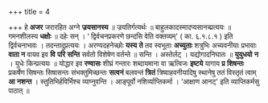 +++
title = 4

+++
हे **अजर** जरारहित अग्ने **ज्रयसानस्य** ॥ ज्रयतिर्गत्यर्थः ॥ बाहुलकादस्मादप्यसानच्प्रत्ययः ॥ गमनशीलस्य **धक्षोः** ॥ दहेः सन् । ‘ द्विर्वचनप्रकरणे छन्दसि वेति वक्तव्यम्' ( का. ६.१.८.१ ) इति द्विर्वचनाभावः । तदन्तादुप्रत्ययः । अरण्यदहनेच्छोः **यस्य** **ते** तव स्वभूताः **अच्युताः** शत्रुभिः अच्यवनीयाः प्रभावाः **वाता** **न** वायव इव **वि** **परि** **सन्ति** सर्वतो विशेषेण वर्तन्ते ॥ सन्ति । अस्तेर्लट् । यद्योगादनिघातः ॥ **युयुधयो** **न** । युधेः किन्प्रत्ययः ॥ योद्धार इव **रण्वासः** शीघ्रं गन्तारः शब्दायमाना वा ऋत्विजः **इष्टये** यागाय **प्र** **शिषन्तः** प्रकर्षेण सिषन्तः सिषासन्तः संभक्तुमिच्छन्तः **सत्वनं** बलवन्तं **त्रितं** त्रिष्वाहवनीयादिषु स्थानेषु ततं विस्तृतं त्वाम् **आ** **नशन्त** । स्तुतिभिर्हविर्भिश्च व्याप्नुवन्ति । आङ्पूर्वो नशिर्व्याप्तिकर्मा । ‘आक्षाण आनट्' इति व्याप्तिकर्मसु पाठात् ॥